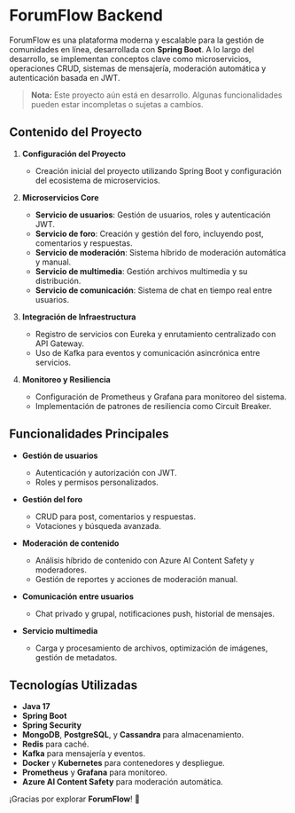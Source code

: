 # ForumFlow Backend

ForumFlow es una plataforma moderna y escalable para la gestión de comunidades en línea, desarrollada con **Spring Boot**. A lo largo del desarrollo, se implementan conceptos clave como microservicios, operaciones CRUD, sistemas de mensajería, moderación automática y autenticación basada en JWT.  

> **Nota:** Este proyecto aún está en desarrollo. Algunas funcionalidades pueden estar incompletas o sujetas a cambios.  

## Contenido del Proyecto  

1. **Configuración del Proyecto**  
   - Creación inicial del proyecto utilizando Spring Boot y configuración del ecosistema de microservicios.  

2. **Microservicios Core**  
   - **Servicio de usuarios**: Gestión de usuarios, roles y autenticación JWT.  
   - **Servicio de foro**: Creación y gestión del foro, incluyendo post, comentarios y respuestas.  
   - **Servicio de moderación**: Sistema híbrido de moderación automática y manual.  
   - **Servicio de multimedia**: Gestión archivos multimedia y su distribución.  
   - **Servicio de comunicación**: Sistema de chat en tiempo real entre usuarios.  

3. **Integración de Infraestructura**  
   - Registro de servicios con Eureka y enrutamiento centralizado con API Gateway.  
   - Uso de Kafka para eventos y comunicación asincrónica entre servicios.  

4. **Monitoreo y Resiliencia**  
   - Configuración de Prometheus y Grafana para monitoreo del sistema.  
   - Implementación de patrones de resiliencia como Circuit Breaker.  

## Funcionalidades Principales  

- **Gestión de usuarios**  
   - Autenticación y autorización con JWT.  
   - Roles y permisos personalizados.  

- **Gestión del foro**  
   - CRUD para post, comentarios y respuestas.  
   - Votaciones y búsqueda avanzada.  

- **Moderación de contenido**  
   - Análisis híbrido de contenido con Azure AI Content Safety y moderadores.  
   - Gestión de reportes y acciones de moderación manual.  

- **Comunicación entre usuarios**  
   -  Chat privado y grupal, notificaciones push, historial de mensajes.  

- **Servicio multimedia**  
   - Carga y procesamiento de archivos, optimización de imágenes, gestión de metadatos.

## Tecnologías Utilizadas  

- **Java 17**  
- **Spring Boot**  
- **Spring Security**  
- **MongoDB**, **PostgreSQL**, y **Cassandra** para almacenamiento.
- **Redis** para caché.
- **Kafka** para mensajería y eventos.  
- **Docker** y **Kubernetes** para contenedores y despliegue.  
- **Prometheus** y **Grafana** para monitoreo.  
- **Azure AI Content Safety** para moderación automática.  

¡Gracias por explorar **ForumFlow**! 🚀  
